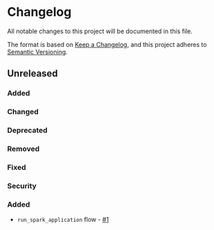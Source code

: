 # Changelog

All notable changes to this project will be documented in this file.

The format is based on [Keep a Changelog](https://keepachangelog.com/en/1.0.0/),
and this project adheres to [Semantic Versioning](https://semver.org/spec/v2.0.0.html).

## Unreleased

### Added

### Changed

### Deprecated

### Removed

### Fixed

### Security

<!---
## 0.1.0

Released on ????? ?th, 20??.
-->

### Added

- `run_spark_application` flow - [#1](https://github.com/tardunge/prefect-spark-on-k8s-operator/pull/1)
